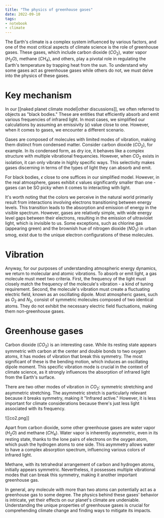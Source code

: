 ```yaml
---
title: "The physics of greenhouse gases"
date: 2022-09-10
tags:
- notebook
- climate
---
```


The Earth's climate is a complex system influenced by various factors, and one of the most critical aspects of climate science is the role of greenhouse gases. These gases, which include carbon dioxide ($CO_2$), water vapor ($H_2O$), methane ($CH_4$), and others, play a pivotal role in regulating the Earth's temperature by trapping heat from the sun. To understand why some gases act as greenhouse gases while others do not, we must delve into the physics of these gases.

# Key mechanism

In our [[naked planet climate model|other discussions]], we often referred to objects as "black bodies." These are entities that efficiently absorb and emit various frequencies of infrared light. In most cases, we simplified our calculations by assuming an emissivity ($\epsilon$) value close to one. However, when it comes to gases, we encounter a different scenario.

Gases are composed of molecules with limited modes of vibration, making them distinct from condensed matter. Consider carbon dioxide ($CO_2$), for example. In its condensed form, as dry ice, it behaves like a complex structure with multiple vibrational frequencies. However, when $CO_2$ exists in isolation, it can only vibrate in highly specific ways. This selectivity makes gases discerning in terms of the types of light they can absorb and emit.

For black bodies, $\epsilon$ close to one suffices in our simplified model. However, in the real atmosphere, gases exhibit $\epsilon$ values significantly smaller than one - gases can be SO picky when it comes to interacting with light.

It's worth noting that the colors we perceive in the natural world primarily result from interactions involving electrons transitioning between energy levels. This transition leads to the absorption and emission of energy in the visible spectrum. However, gases are relatively simple, with wide energy level gaps between their electrons, resulting in the emission of ultraviolet light, which is invisible to us. Some exceptions, such as chlorine gas (appearing green) and the brownish hue of nitrogen dioxide ($NO_2$) in urban smog, exist due to the unique electron configurations of these molecules.
# Vibration

Anyway, for our purposes of understanding atmospheric energy dynamics, we return to molecular and atomic vibrations. To absorb or emit light, a gas molecule must meet two criteria. First, the frequency of the light must closely match the frequency of the molecule's vibration - a kind of tuning requirement. Second, the molecule's vibration must create a fluctuating electric field, known as an oscillating dipole. Most atmospheric gases, such as $O_2$ and $N_2$, consist of symmetric molecules composed of two identical atoms. They do not exhibit the necessary electric field fluctuations, making them non-greenhouse gases.


# Greenhouse gases

Carbon dioxide ($CO_2$) is an interesting case. While its resting state appears symmetric with carbon at the center and double bonds to two oxygen atoms, it has modes of vibration that break this symmetry. The most significant of these is the bending motion, which induces an oscillating dipole moment. This specific vibration mode is crucial in the context of climate science, as it strongly influences the absorption of infrared light from the Earth's surface.

There are two other modes of vibration in $CO_2$: symmetric stretching and asymmetric stretching. The asymmetric stretch is particularly relevant because it breaks symmetry, making it "Infrared active." However, it is less important for climate considerations because there's just less light associated with its frequency.

![[co2.png]]

Apart from carbon dioxide, some other greenhouse gases are water vapor ($H_2O$) and methane ($CH_4$). Water vapor is inherently asymmetric, even in its resting state, thanks to the lone pairs of electrons on the oxygen atom, which push the hydrogen atoms to one side. This asymmetry allows water to have a complex absorption spectrum, influencing various colors of infrared light.

Methane, with its tetrahedral arrangement of carbon and hydrogen atoms, initially appears symmetric. Nevertheless, it possesses multiple vibrational modes that can break this symmetry, making it another important greenhouse gas.

In general, any molecule with more than two atoms can potentially act as a greenhouse gas to some degree. The physics behind these gases' behavior is intricate, yet their effects on our planet's climate are undeniable. Understanding the unique properties of greenhouse gases is crucial for comprehending climate change and finding ways to mitigate its impacts.
